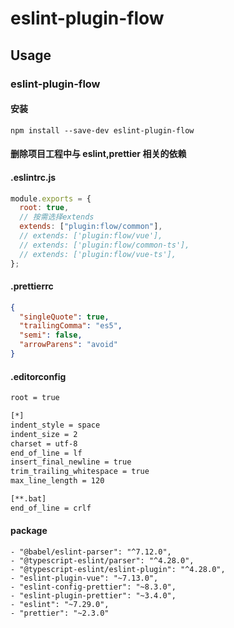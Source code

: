 # eslint-plugin-flow

## Usage

### eslint-plugin-flow

#### 安装

```code
npm install --save-dev eslint-plugin-flow
```

#### 删除项目工程中与 eslint,prettier 相关的依赖

#### .eslintrc.js

```js
module.exports = {
  root: true,
  // 按需选择extends
  extends: ["plugin:flow/common"],
  // extends: ['plugin:flow/vue'],
  // extends: ['plugin:flow/common-ts'],
  // extends: ['plugin:flow/vue-ts'],
};
```

#### .prettierrc

```json
{
  "singleQuote": true,
  "trailingComma": "es5",
  "semi": false,
  "arrowParens": "avoid"
}
```

#### .editorconfig

```txt
root = true

[*]
indent_style = space
indent_size = 2
charset = utf-8
end_of_line = lf
insert_final_newline = true
trim_trailing_whitespace = true
max_line_length = 120

[**.bat]
end_of_line = crlf

```

#### package

```code
- "@babel/eslint-parser": "^7.12.0",
- "@typescript-eslint/parser": "^4.28.0",
- "@typescript-eslint/eslint-plugin": "^4.28.0",
- "eslint-plugin-vue": "~7.13.0",
- "eslint-config-prettier": "~8.3.0",
- "eslint-plugin-prettier": "~3.4.0",
- "eslint": "~7.29.0",
- "prettier": "~2.3.0"
```
